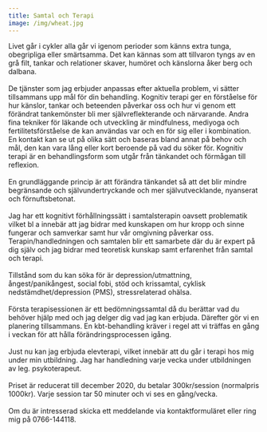 ```yaml
---
title: Samtal och Terapi
image: /img/wheat.jpg
---
```

Livet går i cykler alla går vi igenom perioder som känns extra tunga, obegripliga eller smärtsamma. Det kan kännas som att tillvaron tyngs av en grå filt, tankar och relationer skaver, humöret och känslorna åker berg och dalbana.
<br/>
<br/>
De tjänster som jag erbjuder anpassas efter aktuella problem, vi sätter tillsammans upp mål för din behandling. Kognitiv terapi ger en förståelse för hur känslor, tankar och beteenden påverkar oss och hur vi genom ett förändrat tankemönster bli mer självreflekterande och närvarande. Andra fina tekniker för läkande och utveckling är mindfulness, mediyoga och fertilitetsförståelse de kan användas var och en för sig eller i kombination. En kontakt kan se ut på olika sätt och baseras bland annat på behov och mål, den kan vara lång eller kort beroende på vad du söker för. Kognitiv terapi är en behandlingsform som utgår från tänkandet och förmågan till reflexion. 
 <br/>
<br/>
En grundläggande princip är att förändra tänkandet så att det blir mindre begränsande och självundertryckande och mer självutvecklande, nyanserat och förnuftsbetonat.
<br/>
<br/>
Jag har ett kognitivt förhållningssätt i samtalsterapin oavsett problematik vilket bl a innebär att jag bidrar med kunskapen om hur kropp och sinne fungerar och samverkar samt hur vår omgivning påverkar oss.
Terapin/handledningen och samtalen blir ett samarbete där du är expert på dig själv och jag bidrar med teoretisk kunskap samt erfarenhet från samtal och terapi. 
<br/>
<br/>
Tillstånd som du kan söka för är depression/utmattning, ångest/panikångest, social fobi, stöd och krissamtal, cyklisk nedstämdhet/depression (PMS), stressrelaterad ohälsa.
<br/>
<br/>
Första terapisessionen är ett bedömningssamtal då du berättar vad du behöver hjälp med och jag delger dig vad jag kan erbjuda. Därefter gör vi en planering tillsammans. En kbt-behandling kräver i regel att vi träffas en gång i veckan för att hålla förändringsprocessen igång.
 <br/>
<br/>
Just nu kan jag erbjuda elevterapi, vilket innebär att du går i terapi hos mig under min utbildning. Jag har handledning varje vecka under utbildningen av leg. psykoterapeut. 
<br/>
<br/>
Priset är reducerat till december 2020, du betalar 300kr/session (normalpris 1000kr).
Varje session tar 50 minuter och vi ses en gång/vecka.
<br/>
<br/>
Om du är intresserad skicka ett meddelande via kontaktformuläret eller ring mig på 0766-144118.
